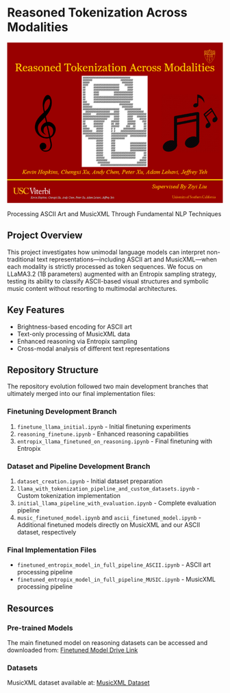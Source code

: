 # Reasoned Tokenization Across Modalities

![Project Header](modalProjImage.png)

Processing ASCII Art and MusicXML Through Fundamental NLP Techniques

## Project Overview

This project investigates how unimodal language models can interpret non-traditional text representations—including ASCII art and MusicXML—when each modality is strictly processed as token sequences. We focus on LLaMA3.2 (1B parameters) augmented with an Entropix sampling strategy, testing its ability to classify ASCII-based visual structures and symbolic music content without resorting to multimodal architectures.

## Key Features

- Brightness-based encoding for ASCII art
- Text-only processing of MusicXML data
- Enhanced reasoning via Entropix sampling
- Cross-modal analysis of different text representations

## Repository Structure

The repository evolution followed two main development branches that ultimately merged into our final implementation files:

### Finetuning Development Branch
1. `finetune_llama_initial.ipynb` - Initial finetuning experiments
2. `reasoning_finetune.ipynb` - Enhanced reasoning capabilities
3. `entropix_llama_finetuned_on_reasoning.ipynb` - Final finetuning with Entropix

### Dataset and Pipeline Development Branch
1. `dataset_creation.ipynb` - Initial dataset preparation
2. `llama_with_tokenization_pipeline_and_custom_datasets.ipynb` - Custom tokenization implementation
3. `initial_llama_pipeline_with_evaluation.ipynb` - Complete evaluation pipeline
4. `music_finetuned_model.ipynb` and `ascii_finetuned_model.ipynb` - Additional finetuned models directly on MusicXML and our ASCII dataset, respectively

### Final Implementation Files
- `finetuned_entropix_model_in_full_pipeline_ASCII.ipynb` - ASCII art processing pipeline
- `finetuned_entropix_model_in_full_pipeline_MUSIC.ipynb` - MusicXML processing pipeline

## Resources

### Pre-trained Models
The main finetuned model on reasoning datasets can be accessed and downloaded from:
[Finetuned Model Drive Link](https://drive.google.com/drive/folders/1JLRRlIRUY0rQxp-EMlBhtTn-3JwyIKzP?usp=sharing)

### Datasets
MusicXML dataset available at:
[MusicXML Dataset](https://drive.google.com/file/d/10W3ShBO8c1Qtw2o-AE5sUfvX9NyJjAm_/view?usp=sharing)
